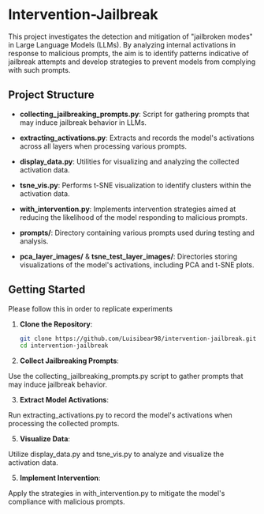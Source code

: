 # Intervention-Jailbreak

This project investigates the detection and mitigation of "jailbroken modes" in Large Language Models (LLMs). By analyzing internal activations in response to malicious prompts, the aim is to identify patterns indicative of jailbreak attempts and develop strategies to prevent models from complying with such prompts.

## Project Structure

- **collecting_jailbreaking_prompts.py**: Script for gathering prompts that may induce jailbreak behavior in LLMs.

- **extracting_activations.py**: Extracts and records the model's activations across all layers when processing various prompts.

- **display_data.py**: Utilities for visualizing and analyzing the collected activation data.

- **tsne_vis.py**: Performs t-SNE visualization to identify clusters within the activation data.

- **with_intervention.py**: Implements intervention strategies aimed at reducing the likelihood of the model responding to malicious prompts.

- **prompts/**: Directory containing various prompts used during testing and analysis.

- **pca_layer_images/** & **tsne_test_layer_images/**: Directories storing visualizations of the model's activations, including PCA and t-SNE plots.

## Getting Started

Please follow this in order to replicate experiments
1. **Clone the Repository**:

   ```bash
   git clone https://github.com/Luisibear98/intervention-jailbreak.git
   cd intervention-jailbreak
   ```

2. **Collect Jailbreaking Prompts**:

Use the collecting_jailbreaking_prompts.py script to gather prompts that may induce jailbreak behavior.

3. **Extract Model Activations**:

Run extracting_activations.py to record the model's activations when processing the collected prompts.

5. **Visualize Data**:

Utilize display_data.py and tsne_vis.py to analyze and visualize the activation data.

5. **Implement Intervention**:

Apply the strategies in with_intervention.py to mitigate the model's compliance with malicious prompts.
